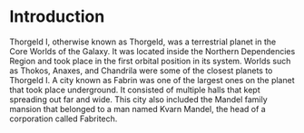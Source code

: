 # Introduction
Thorgeld I, otherwise known as Thorgeld, was a terrestrial planet in the Core Worlds of the Galaxy.
It was located inside the Northern Dependencies Region and took place in the first orbital position in its system.
Worlds such as Thokos, Anaxes, and Chandrila were some of the closest planets to Thorgeld I.
A city known as Fabrin was one of the largest ones on the planet that took place underground.
It consisted of multiple halls that kept spreading out far and wide.
This city also included the Mandel family mansion that belonged to a man named Kvarn Mandel, the head of a corporation called Fabritech.